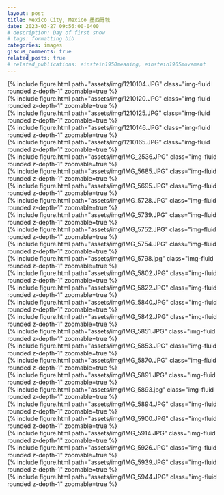 ```yaml
---
layout: post
title: Mexico City, Mexico 墨西哥城
date: 2023-03-27 09:56:00-0400
# description: Day of first snow 
# tags: formatting bib
categories: images
giscus_comments: true
related_posts: true
# related_publications: einstein1950meaning, einstein1905movement
---
```

<!-- 
This post shows how to add bibliography to simple blog posts. If you would like something more academic, check the. -->

<div class="row mt-3">
    <div class="col-sm mt-3 mt-md-0">
       {% include figure.html path="assets/img/1210104.JPG" class="img-fluid rounded z-depth-1" zoomable=true %}
    </div>
</div>

<div class="row mt-3">
    <div class="col-sm mt-3 mt-md-0">
       {% include figure.html path="assets/img/1210120.JPG" class="img-fluid rounded z-depth-1" zoomable=true %}
    </div>
</div>


<div class="row mt-3">
    <div class="col-sm mt-3 mt-md-0">
       {% include figure.html path="assets/img/1210125.JPG" class="img-fluid rounded z-depth-1" zoomable=true %}
    </div>
</div>

<div class="row mt-3">
    <div class="col-sm mt-3 mt-md-0">
       {% include figure.html path="assets/img/1210146.JPG" class="img-fluid rounded z-depth-1" zoomable=true %}
    </div>
</div>

<div class="row mt-3">
    <div class="col-sm mt-3 mt-md-0">
       {% include figure.html path="assets/img/1210165.JPG" class="img-fluid rounded z-depth-1" zoomable=true %}
    </div>
</div>

<div class="row mt-3">
    <div class="col-sm mt-3 mt-md-0">
       {% include figure.html path="assets/img/IMG_2536.JPG" class="img-fluid rounded z-depth-1" zoomable=true %}
    </div>
</div>

<div class="row mt-3">
    <div class="col-sm mt-3 mt-md-0">
       {% include figure.html path="assets/img/IMG_5685.JPG" class="img-fluid rounded z-depth-1" zoomable=true %}
    </div>
</div>
<div class="row mt-3">
    <div class="col-sm mt-3 mt-md-0">
       {% include figure.html path="assets/img/IMG_5695.JPG" class="img-fluid rounded z-depth-1" zoomable=true %}
    </div>
</div>

<div class="row mt-3">
    <div class="col-sm mt-3 mt-md-0">
       {% include figure.html path="assets/img/IMG_5728.JPG" class="img-fluid rounded z-depth-1" zoomable=true %}
    </div>
</div>



<div class="row mt-3">
    <div class="col-sm mt-3 mt-md-0">
       {% include figure.html path="assets/img/IMG_5739.JPG" class="img-fluid rounded z-depth-1" zoomable=true %}
    </div>
</div>

<div class="row mt-3">
    <div class="col-sm mt-3 mt-md-0">
       {% include figure.html path="assets/img/IMG_5752.JPG" class="img-fluid rounded z-depth-1" zoomable=true %}
    </div>
</div>
<div class="row mt-3">
    <div class="col-sm mt-3 mt-md-0">
       {% include figure.html path="assets/img/IMG_5754.JPG" class="img-fluid rounded z-depth-1" zoomable=true %}
    </div>
</div>

<div class="row mt-3">
    <div class="col-sm mt-3 mt-md-0">
       {% include figure.html path="assets/img/IMG_5798.jpg" class="img-fluid rounded z-depth-1" zoomable=true %}
    </div>
</div>


<div class="row mt-3">
    <div class="col-sm mt-3 mt-md-0">
       {% include figure.html path="assets/img/IMG_5802.JPG" class="img-fluid rounded z-depth-1" zoomable=true %}
    </div>
</div>

<div class="row mt-3">
    <div class="col-sm mt-3 mt-md-0">
       {% include figure.html path="assets/img/IMG_5822.JPG" class="img-fluid rounded z-depth-1" zoomable=true %}
    </div>
</div>
<div class="row mt-3">
    <div class="col-sm mt-3 mt-md-0">
       {% include figure.html path="assets/img/IMG_5840.JPG" class="img-fluid rounded z-depth-1" zoomable=true %}
    </div>
</div>

<div class="row mt-3">
    <div class="col-sm mt-3 mt-md-0">
       {% include figure.html path="assets/img/IMG_5842.JPG" class="img-fluid rounded z-depth-1" zoomable=true %}
    </div>
</div>



<div class="row mt-3">
    <div class="col-sm mt-3 mt-md-0">
       {% include figure.html path="assets/img/IMG_5851.JPG" class="img-fluid rounded z-depth-1" zoomable=true %}
    </div>
</div>

<div class="row mt-3">
    <div class="col-sm mt-3 mt-md-0">
       {% include figure.html path="assets/img/IMG_5853.JPG" class="img-fluid rounded z-depth-1" zoomable=true %}
    </div>
</div>
<div class="row mt-3">
    <div class="col-sm mt-3 mt-md-0">
       {% include figure.html path="assets/img/IMG_5870.JPG" class="img-fluid rounded z-depth-1" zoomable=true %}
    </div>
</div>

<div class="row mt-3">
    <div class="col-sm mt-3 mt-md-0">
       {% include figure.html path="assets/img/IMG_5891.JPG" class="img-fluid rounded z-depth-1" zoomable=true %}
    </div>
</div>

<div class="row mt-3">
    <div class="col-sm mt-3 mt-md-0">
       {% include figure.html path="assets/img/IMG_5893.jpg" class="img-fluid rounded z-depth-1" zoomable=true %}
    </div>
</div>


<div class="row mt-3">
    <div class="col-sm mt-3 mt-md-0">
       {% include figure.html path="assets/img/IMG_5894.JPG" class="img-fluid rounded z-depth-1" zoomable=true %}
    </div>
</div>

<div class="row mt-3">
    <div class="col-sm mt-3 mt-md-0">
       {% include figure.html path="assets/img/IMG_5900.JPG" class="img-fluid rounded z-depth-1" zoomable=true %}
    </div>
</div>
<div class="row mt-3">
    <div class="col-sm mt-3 mt-md-0">
       {% include figure.html path="assets/img/IMG_5914.JPG" class="img-fluid rounded z-depth-1" zoomable=true %}
    </div>
</div>

<div class="row mt-3">
    <div class="col-sm mt-3 mt-md-0">
       {% include figure.html path="assets/img/IMG_5926.JPG" class="img-fluid rounded z-depth-1" zoomable=true %}
    </div>
</div>



<div class="row mt-3">
    <div class="col-sm mt-3 mt-md-0">
       {% include figure.html path="assets/img/IMG_5939.JPG" class="img-fluid rounded z-depth-1" zoomable=true %}
    </div>
</div>

<div class="row mt-3">
    <div class="col-sm mt-3 mt-md-0">
       {% include figure.html path="assets/img/IMG_5944.JPG" class="img-fluid rounded z-depth-1" zoomable=true %}
    </div>
</div>

<script src="https://giscus.app/client.js"
        data-repo="melodyincopenhagen/melodyincopenhagen.github.io"
        data-repo-id="R_kgDOKsfYeA"
        data-category="Announcements"
        data-category-id="DIC_kwDOKsfYeM4Ca6Vw"
        data-mapping="pathname"
        data-strict="0"
        data-reactions-enabled="1"
        data-emit-metadata="1"
        data-input-position="top"
        data-theme="preferred_color_scheme"
        data-lang="zh-CN"
        crossorigin="anonymous"
        async>
</script>